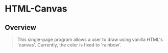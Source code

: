 # HTML-Canvas

## Overview

> This single-page program allows a user to draw using vanilla HTML's 'canvas'. Currently, the color is fixed to 'rainbow'.
